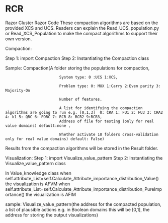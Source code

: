 # RCR
Razor Cluster Razor Code
These compaction algorithms are based on the provided XCS and UCS. Readers can explain the Read_UCS_population.py or Read_XCS_Population to make the compact algorithms to support their own version.
 



Compaction:

Step 1: import Compaction
Step 
2: Instantiating the Compaction class

Sample:          Compaction(A folder storing the populations for compaction,
                                
                            System type: 0 :UCS 1:XCS,
                                 
                            Problem type: 0: MUX 1:Carry 2:Even parity 3: Majority-On
                                 
                            Number of features,
                                  
                            A list for identifying the compaction algorithms are going to run e.g. [0,1,3]  0: CRA 1: FU1 2: FU3 3: CRA2 4: k1 5: QRC 6: PDRC 7: RCR 8: RCR2 9:RCR3,
                            Address of file for testing (only for real value domains) default:none ,
                  
                            Whether activate 10 folders cross-validation only for real value domains) default: False)

Results from the compaction algorithms will be stored in the Result folder.


Visualization:
Step 1: import Visualize_value_pattern
Step 2: Instantiating the Visualize_value_pattern class



In Value_knowledge class
when self.attribute_List=self.Calculate_Attribute_importance_distribution_Value() the visualization is AFVM
when self.attribute_List=self.Calculate_Attribute_importance_distribution_PureImportance() the visualization is AFIM

sample: Visualize_value_pattern(the address for the compacted population,
                                a list of plausible actions e.g. in Boolean domains this will be [0,1],
                                the address for storing the output visualizations)
